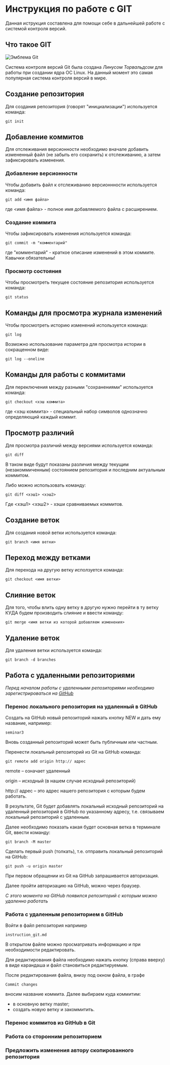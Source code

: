 # **Инструкция по работе с GIT**

Данная иструкция составлена для помощи себе в дальнейшей работе с системой контроля версий.

## Что такое GIT

![Эмблема Git](git.JPG)

Система контроля версий Git была создана *Линусом Торвальдсом* для работы при создании ядра ОС Linux. На данный момент это самая популярная система контроля версий в мире.

## Создание репозитория

Для создания репозитория (говорят "инициализации") используется команда:

    git init

## Добавление коммитов

Для отслеживания версионности необходимо вначале добавить измененный файл (не забыть его сохранить) к отслеживанию, а затем зафиксировать изменения.

### Добавление версионности

Чтобы добавить файл к отслеживанию версионнности используется команда:

    git add <имя файла>

где <имя файла> - полное имя добавляемого файла с расширением.

### Создание коммита

Чтобы зафиксировать изменения используется команда:

    git commit -m "комментарий"

где "комментарий" - краткое описание изменений в этом коммите. Кавычки обязательны!

### Просмотр состояния

Чтобы просмотреть текущее состояние репозитория используется команда:

    git status

## Команды для просмотра журнала изменений

Чтобы просмотреть историю изменений используется команда:

    git log

Возможно использование параметра для просмотра истории в сокращенном виде:

    git log --oneline

## Команды для работы с коммитами

Для переключения между разными "сохранениями" используется команда:

    git checkout <хэш коммита>

где <хэш коммита> - специальный набор символов однозначно определяющий каждый коммит.

## Просмотр различий

Для просмотра различий между версиями используется команда:

    git diff

В таком виде будут показаны различия между текущим (незакоммиченным) состоянием репозитория и последним актуальным коммитом.

Либо можно использовать команду:

    git diff <хэш1> <хэш2>

Где <хэш1> <хэш2> - хэши сравниваемых коммитов.

## Создание веток

Для создания новой ветки используется команда:

    git branch <имя ветки>

## Переход между ветками

Для перехода на другую ветку исползуется команда:

    git checkout <имя ветки>

## Слияние веток

Для того, чтобы влить одну ветку в другую нужно перейти в ту ветку КУДА будем производить слияние и ввести команду:

    git merge <имя ветки из которой добавляем изменения>

## Удаление веток

Для удаления ветки используется команда:
    
    git branch -d branches

## Работа с удаленными репозиториями

*Перед началом работы с удаленными репозиториями необходимо зарегистрироваться на [GitHub](https://github.com/)*

### Перенос локального репозитория на удаленный в GitHub 

Создать на GitHub новый репозиторий нажать кнопку NEW и дать ему название, например: 

    seminar3

Вновь созданный репозиторий может быть публичным или частным.

Перенести локальный репозиторий из Git на GitHub команда:

    git remote add origin http:// адрес

remote – означает удаленный

origin – исходный (в нашем случае исходный репозиторий)

http:// адрес – это адрес нашего репозитория с которым будем работать.

В результате, Git будет добавлять локальный исходный репозиторий на удаленный репозиторий в GitHub по указанному адресу, т.е. связываем локальный репозиторий с удаленным.

Далее необходимо показать какая будет основная ветка в терминале Git, ввести команду:

    git branch -M master

Сделать первый push (толкать), т.е. отправить локальный репозиторий на GitHub:

    git push -u origin master

При первом обращении из Git на GitHub запрашивается авторизация.

Далее пройти авторизацию на GitHub, можно через браузер.

*С этого момента на GitHub появился репозиторий с которым можно удаленно работать*

### Работа с удаленным репозиторием в GitHub 

Войти в файл репозитория например       

    instruction_git.md

В открытом файле можно просматривать информацию и при необходимости редактировать.

Для редактирования файла необходимо нажать кнопку (справа вверху) в виде карандаша и файл становиться редактируемым.

После редактирования файла, внизу под окном файла, в графе 

    Commit changes 
    
вносим название коммита. Далее выбираем куда коммитим:

* в основную ветку master;
* создать новую ветку и закоммитить.

### Перенос коммитов из GitHub в Git 

### Работа со сторонним репозиторием

### Предложить изменения автору скопированного репозитория